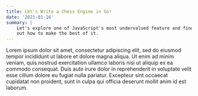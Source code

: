 ```yaml
---
title: Let's Write a Chess Engine in Go!
date: '2021-01-16'
summary: |
    Let's explore one of JavaScript's most undervalued feature and find
    out how to make the best of it.
---
```


<script type="module" src='https://cdn.skypack.dev/chessboard-element'></script>
<style>
</style>


Lorem ipsum dolor sit amet, consectetur adipiscing elit, sed do eiusmod tempor incididunt ut labore
et dolore magna aliqua. Ut enim ad minim veniam, quis nostrud exercitation ullamco laboris nisi ut
aliquip ex ea commodo consequat. Duis aute irure dolor in reprehenderit in voluptate velit esse
cillum dolore eu fugiat nulla pariatur. Excepteur sint occaecat cupidatat non proident, sunt in
culpa qui officia deserunt mollit anim id est laborum.

<figure class='max-w-lg'>
    <chess-board
        position="start"
        draggable-pieces>
    </chess-board>
</figure>
